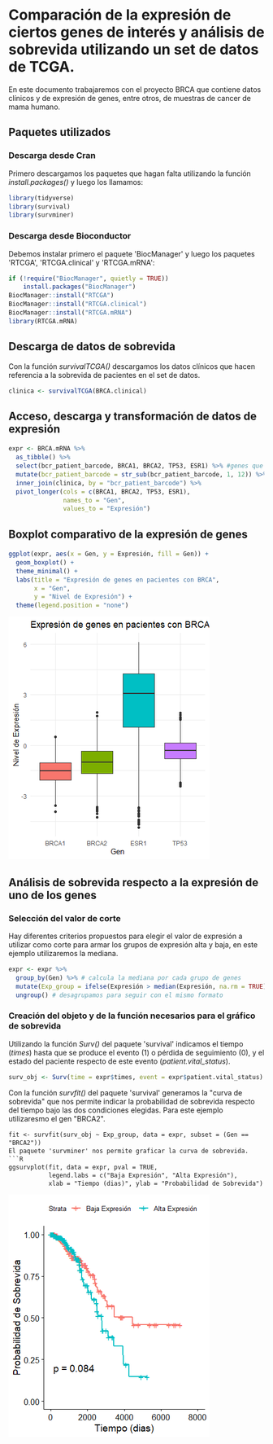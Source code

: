 # Comparación de la expresión de ciertos genes de interés y análisis de sobrevida utilizando un set de datos de TCGA.
En este documento trabajaremos con el proyecto BRCA que contiene datos clínicos y de expresión de genes, entre otros, de muestras de cancer de mama humano.  
## Paquetes utilizados
### Descarga desde Cran
Primero descargamos los paquetes que hagan falta utilizando la función _install.packages()_ y luego los llamamos:
```R
library(tidyverse)
library(survival)
library(survminer)
```
### Descarga desde Bioconductor 
Debemos instalar primero el paquete 'BiocManager' y luego los paquetes 'RTCGA', 'RTCGA.clinical' y 'RTCGA.mRNA':
```R
if (!require("BiocManager", quietly = TRUE))
    install.packages("BiocManager")
BiocManager::install("RTCGA")
BiocManager::install("RTCGA.clinical")
BiocManager::install("RTCGA.mRNA")
library(RTCGA.mRNA)
```
## Descarga de datos de sobrevida
Con la función _survivalTCGA()_ descargamos los datos clínicos que hacen referencia a la sobrevida de pacientes en el set de datos.
```R
clinica <- survivalTCGA(BRCA.clinical)
```
## Acceso, descarga y transformación de datos de expresión
```R
expr <- BRCA.mRNA %>%
  as_tibble() %>%
  select(bcr_patient_barcode, BRCA1, BRCA2, TP53, ESR1) %>% #genes que nos interesa comparar
  mutate(bcr_patient_barcode = str_sub(bcr_patient_barcode, 1, 12)) %>%
  inner_join(clinica, by = "bcr_patient_barcode") %>%
  pivot_longer(cols = c(BRCA1, BRCA2, TP53, ESR1), 
               names_to = "Gen", 
               values_to = "Expresión")
```
## Boxplot comparativo de la expresión de genes
```R
ggplot(expr, aes(x = Gen, y = Expresión, fill = Gen)) +
  geom_boxplot() +
  theme_minimal() +
  labs(title = "Expresión de genes en pacientes con BRCA",
       x = "Gen", 
       y = "Nivel de Expresión") +
  theme(legend.position = "none")
```
![](https://github.com/ImoPupato/BRCA/blob/main/Boxplot.png)
## Análisis de sobrevida respecto a la expresión de uno de los genes
### Selección del valor de corte
Hay diferentes criterios propuestos para elegir el valor de expresión a utilizar como corte para armar los grupos de expresión alta y baja, en este ejemplo utilizaremos la mediana.
```R
expr <- expr %>%
  group_by(Gen) %>% # calcula la mediana por cada grupo de genes
  mutate(Exp_group = ifelse(Expresión > median(Expresión, na.rm = TRUE), "Alto", "Bajo")) %>%
  ungroup() # desagrupamos para seguir con el mismo formato
```
### Creación del objeto y de la función necesarios para el gráfico de sobrevida
Utilizando la función _Surv()_ del paquete 'survival' indicamos el tiempo (_times_) hasta que se produce el evento (1) o pérdida de seguimiento (0), y el estado del paciente respecto de este evento (_patient.vital_status_).
```R
surv_obj <- Surv(time = expr$times, event = expr$patient.vital_status)
```
Con la función _survfit()_ del paquete 'survival' generamos la "curva de sobrevida" que nos permite indicar la probabilidad de sobrevida respecto del tiempo bajo las dos condiciones elegidas. Para este ejemplo utilizaresmo el gen "BRCA2".
```
fit <- survfit(surv_obj ~ Exp_group, data = expr, subset = (Gen == "BRCA2"))
El paquete 'survminer' nos permite graficar la curva de sobrevida.
```R
ggsurvplot(fit, data = expr, pval = TRUE,
           legend.labs = c("Baja Expresión", "Alta Expresión"),
           xlab = "Tiempo (dias)", ylab = "Probabilidad de Sobrevida")
```
![](https://github.com/ImoPupato/BRCA/blob/main/Sobrevida.png)

